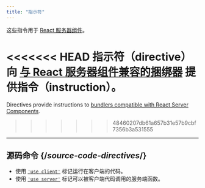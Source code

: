 ```yaml
---
title: "指示符"
---
```


<RSC>

这些指令用于 [React 服务器组件](/reference/rsc/server-components)。

</RSC>

<Intro>

<<<<<<< HEAD
指示符（directive）向 [与 React 服务器组件兼容的捆绑器](/learn/start-a-new-react-project#bleeding-edge-react-frameworks) 提供指令（instruction）。
=======
Directives provide instructions to [bundlers compatible with React Server Components](/learn/start-a-new-react-project#full-stack-frameworks).
>>>>>>> 48460207db61a657b31e57b9cbf7356b3a531555

</Intro>

---

## 源码命令 {/*source-code-directives*/}

* 使用 [`'use client'`](/reference/rsc/use-client) 标记运行在客户端的代码。
* 使用 [`'use server'`](/reference/rsc/use-server) 标记可以被客户端代码调用的服务端函数。
